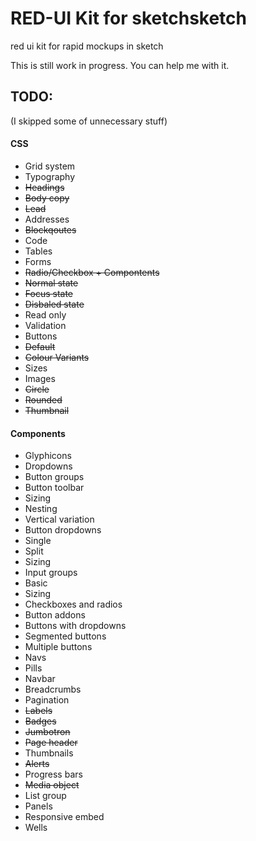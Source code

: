 # RED-UI Kit for sketchsketch
red ui kit for rapid mockups in sketch

This is still work in progress. You can help me with it.

## TODO:
(I skipped some of unnecessary stuff)

#### CSS
* Grid system
* Typography
 * ~~Headings~~
 * ~~Body copy~~
 * ~~Lead~~
 * Addresses
 * ~~Blockqoutes~~
* Code
* Tables
* Forms
 * ~~Radio/Checkbox + Compontents~~
 * ~~Normal state~~
 * ~~Focus state~~
 * ~~Disbaled state~~
 * Read only
 * Validation
* Buttons
 * ~~Default~~
 * ~~Colour Variants~~
 * Sizes
* Images
 * ~~Circle~~
 * ~~Rounded~~
 * ~~Thumbnail~~

#### Components
* Glyphicons
* Dropdowns
* Button groups
 * Button toolbar
 * Sizing
 * Nesting
 * Vertical variation
* Button dropdowns
 * Single
 * Split
 * Sizing
* Input groups
 * Basic
 * Sizing
 * Checkboxes and radios
 * Button addons
 * Buttons with dropdowns
 * Segmented buttons
 * Multiple buttons
* Navs
 * Pills
* Navbar
* Breadcrumbs
* Pagination
* ~~Labels~~
* ~~Badges~~
* ~~Jumbotron~~
* ~~Page header~~
* Thumbnails
* ~~Alerts~~
* Progress bars
* ~~Media object~~
* List group
* Panels
* Responsive embed
* Wells
